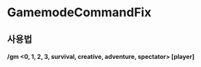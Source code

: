 # GamemodeCommandFix
## 사용법
#### /gm <0, 1, 2, 3, survival, creative, adventure, spectator> [player]